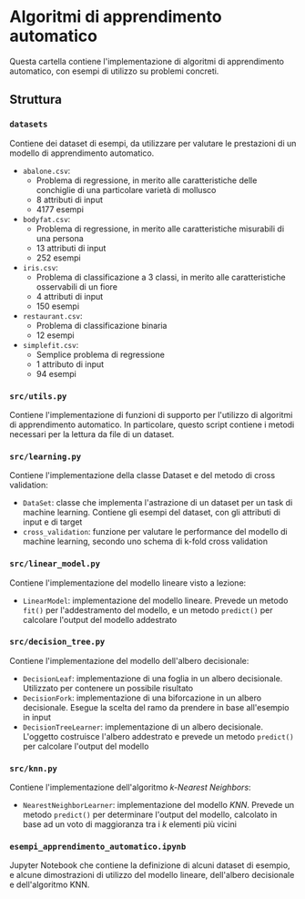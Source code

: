# Algoritmi di apprendimento automatico
Questa cartella contiene l'implementazione di algoritmi di apprendimento automatico, con esempi di utilizzo su problemi concreti.

## Struttura

### ```datasets```
Contiene dei dataset di esempi, da utilizzare per valutare le prestazioni di un modello di apprendimento automatico.
+ ```abalone.csv```:
   + Problema di regressione, in merito alle caratteristiche delle conchiglie di una particolare varietà di mollusco
   + 8 attributi di input
   + 4177 esempi
+ ```bodyfat.csv```:
   + Problema di regressione, in merito alle caratteristiche misurabili di una persona
   + 13 attributi di input
   + 252 esempi 
+ ```iris.csv```:
   + Problema di classificazione a 3 classi, in merito alle caratteristiche osservabili di un fiore
   + 4 attributi di input
   + 150 esempi 
+ ```restaurant.csv```:
   + Problema di classificazione binaria
   + 12 esempi 
+ ```simplefit.csv```:
   + Semplice problema di regressione
   + 1 attributo di input
   + 94 esempi 

### ```src/utils.py```
Contiene l'implementazione di funzioni di supporto per l'utilizzo di algoritmi di apprendimento automatico.
In particolare, questo script contiene i metodi necessari per la lettura da file di un dataset.

### ```src/learning.py```
Contiene l'implementazione della classe Dataset e del metodo di cross validation:
+ ```DataSet```: classe che implementa l'astrazione di un dataset per un task di machine learning. Contiene gli esempi del dataset, con gli attributi di input e di target
+ ```cross_validation```: funzione per valutare le performance del modello di machine learning, secondo uno schema di k-fold cross validation

### ```src/linear_model.py```
Contiene l'implementazione del modello lineare visto a lezione:
+ ```LinearModel```: implementazione del modello lineare. Prevede un metodo ```fit()``` per l'addestramento del modello, e un metodo ```predict()``` per calcolare l'output del modello addestrato

### ```src/decision_tree.py```
Contiene l'implementazione del modello dell'albero decisionale:
+ ```DecisionLeaf```: implementazione di una foglia in un albero decisionale. Utilizzato per contenere un possibile risultato
+ ```DecisionFork```: implementazione di una biforcazione in un albero decisionale. Esegue la scelta del ramo da prendere in base all'esempio in input
+ ```DecisionTreeLearner```: implementazione di un albero decisionale. L'oggetto costruisce l'albero addestrato e prevede un metodo ```predict()``` per calcolare l'output del modello

### ```src/knn.py```
Contiene l'implementazione dell'algoritmo *k-Nearest Neighbors*:
+ ```NearestNeighborLearner```: implementazione del modello *KNN*. Prevede un metodo ```predict()``` per determinare l'output del modello, calcolato in base ad un voto di maggioranza tra i *k* elementi più vicini  

### ```esempi_apprendimento_automatico.ipynb```
Jupyter Notebook che contiene la definizione di alcuni dataset di esempio, e alcune dimostrazioni di utilizzo del modello lineare, dell'albero decisionale e dell'algoritmo KNN.
